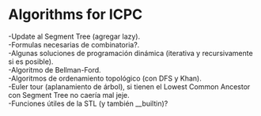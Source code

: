 # Algorithms for ICPC

-Update al Segment Tree (agregar lazy).\
-Formulas necesarias de combinatoria?.\
-Algunas soluciones de programación dinámica (iterativa y recursivamente si es posible).\
-Algoritmo de Bellman-Ford.\
-Algoritmos de ordenamiento topológico (con DFS y Khan).\
-Euler tour (aplanamiento de árbol), si tienen el Lowest Common Ancestor con Segment Tree no caería mal jeje.\
-Funciones útiles de la STL (y también \_\_builtin)?
